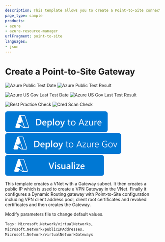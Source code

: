 ```yaml
---
description: This template allows you to create a Point-to-Site connection using VirtualNetworkGateways
page_type: sample
products:
- azure
- azure-resource-manager
urlFragment: point-to-site
languages:
- json
---
```

# Create a Point-to-Site Gateway

![Azure Public Test Date](https://azurequickstartsservice.blob.core.windows.net/badges/quickstarts/microsoft.network/point-to-site/PublicLastTestDate.svg)
![Azure Public Test Result](https://azurequickstartsservice.blob.core.windows.net/badges/quickstarts/microsoft.network/point-to-site/PublicDeployment.svg)

![Azure US Gov Last Test Date](https://azurequickstartsservice.blob.core.windows.net/badges/quickstarts/microsoft.network/point-to-site/FairfaxLastTestDate.svg)
![Azure US Gov Last Test Result](https://azurequickstartsservice.blob.core.windows.net/badges/quickstarts/microsoft.network/point-to-site/FairfaxDeployment.svg)

![Best Practice Check](https://azurequickstartsservice.blob.core.windows.net/badges/quickstarts/microsoft.network/point-to-site/BestPracticeResult.svg)
![Cred Scan Check](https://azurequickstartsservice.blob.core.windows.net/badges/quickstarts/microsoft.network/point-to-site/CredScanResult.svg)

[![Deploy To Azure](https://raw.githubusercontent.com/Azure/azure-quickstart-templates/master/1-CONTRIBUTION-GUIDE/images/deploytoazure.svg?sanitize=true)](https://portal.azure.com/#create/Microsoft.Template/uri/https%3A%2F%2Fraw.githubusercontent.com%2FAzure%2Fazure-quickstart-templates%2Fmaster%2Fquickstarts%2Fmicrosoft.network%2Fpoint-to-site%2Fazuredeploy.json)
[![Deploy To Azure US Gov](https://raw.githubusercontent.com/Azure/azure-quickstart-templates/master/1-CONTRIBUTION-GUIDE/images/deploytoazuregov.svg?sanitize=true)](https://portal.azure.us/#create/Microsoft.Template/uri/https%3A%2F%2Fraw.githubusercontent.com%2FAzure%2Fazure-quickstart-templates%2Fmaster%2Fquickstarts%2Fmicrosoft.network%2Fpoint-to-site%2Fazuredeploy.json)
[![Visualize](https://raw.githubusercontent.com/Azure/azure-quickstart-templates/master/1-CONTRIBUTION-GUIDE/images/visualizebutton.svg?sanitize=true)](http://armviz.io/#/?load=https%3A%2F%2Fraw.githubusercontent.com%2FAzure%2Fazure-quickstart-templates%2Fmaster%2Fquickstarts%2Fmicrosoft.network%2Fpoint-to-site%2Fazuredeploy.json)

This template creates a VNet with a Gateway subnet. It then creates a public IP which is used to create a VPN Gateway in the VNet. Finally it configures a Dynamic Routing gateway with Point-to-Site configuration including VPN client address pool, client root certificates and revoked certificates and then creates the Gateway.

Modify parameters file to change default values.

`Tags: Microsoft.Network/virtualNetworks, Microsoft.Network/publicIPAddresses, Microsoft.Network/virtualNetworkGateways`
